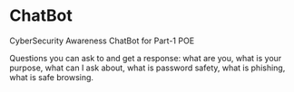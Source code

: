 # ChatBot
CyberSecurity Awareness ChatBot for Part-1 POE

Questions you can ask to and get a response: 
what are you,
what is your purpose,
what can I ask about,
what is password safety,
what is phishing,
what is safe browsing.
